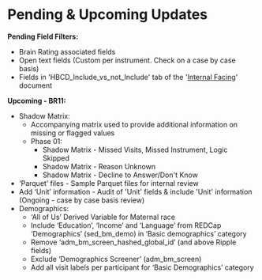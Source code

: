 # Pending & Upcoming Updates

**Pending Field Filters:**

* Brain Rating associated fields  
* Open text fields (Custom per instrument. Check on a case by case basis)  
* Fields in 'HBCD_Include_vs_not_Include' tab of the '[Internal Facing](https://docs.google.com/spreadsheets/d/1qKuhIvogkOCVg-lDk30WKd5tfF0xuy-ChubOBSqOYNQ/edit?gid=1013027810#gid=1013027810)' document

**Upcoming - BR11:**

* Shadow Matrix:  
  * Accompanying matrix used to provide additional information on missing or flagged values  
  * Phase 01:  
    * Shadow Matrix - Missed Visits, Missed Instrument, Logic Skipped  
    * Shadow Matrix - Reason Unknown  
    * Shadow Matrix - Decline to Answer/Don't Know  
* ‘Parquet’ files - Sample Parquet files for internal review  
* Add ‘Unit’ information - Audit of 'Unit' fields & include 'Unit' information (Ongoing - case by case basis review)  
* Demographics:   
  * ‘All of Us’ Derived Variable for Maternal race  
  * Include ‘Education’, ‘Income’ and ‘Language’ from REDCap ‘Demographics’ (sed_bm_demo) in ‘Basic demographics’ category   
  * Remove ‘adm_bm_screen_hashed_global_id’ (and above Ripple fields)  
  * Exclude ‘Demographics Screener’ (adm_bm_screen)  
  * Add all visit labels per participant for ‘Basic Demographics’ category

